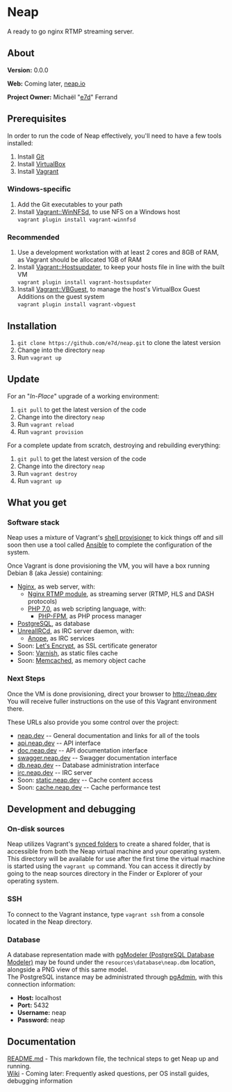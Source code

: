 # Neap
A ready to go nginx RTMP streaming server.

## About

**Version:** 0.0.0

**Web:** Coming later, [neap.io](http://neap.io)

**Project Owner:** Michaël "[e7d](https://github.com/e7d)" Ferrand

## Prerequisites

In order to run the code of Neap effectively, you'll need to have a few tools installed:
1. Install [Git](https://git-scm.com)
1. Install [VirtualBox](http://virtualbox.org)
1. Install [Vagrant](http://vagrantup.com)

### Windows-specific ###

1. Add the Git executables to your path
1. Install [Vagrant::WinNFSd](https://github.com/winnfsd/vagrant-winnfsd), to use NFS on a Windows host  
`vagrant plugin install vagrant-winnfsd`

### Recommended

1. Use a development workstation with at least 2 cores and 8GB of RAM, as Vagrant should be allocated 1GB of RAM
1. Install [Vagrant::Hostsupdater](https://github.com/cogitatio/vagrant-hostsupdater), to keep your hosts file in line with the built VM  
`vagrant plugin install vagrant-hostsupdater`
1. Install [Vagrant::VBGuest](https://github.com/dotless-de/vagrant-vbguest), to manage the host's VirtualBox Guest Additions on the guest system  
`vagrant plugin install vagrant-vbguest`

## Installation ##

1. `git clone https://github.com/e7d/neap.git` to clone the latest version
1. Change into the directory `neap`
1. Run `vagrant up`

## Update ##

For an "*In-Place*" upgrade of a working environment:

1. `git pull` to get the latest version of the code
1. Change into the directory `neap`
1. Run `vagrant reload`
1. Run `vagrant provision`

For a complete update from scratch, destroying and rebuilding everything:

1. `git pull` to get the latest version of the code
1. Change into the directory `neap`
1. Run `vagrant destroy`
1. Run `vagrant up`

## What you get ##

### Software stack ###

Neap uses a mixture of Vagrant's [shell provisioner](https://docs.vagrantup.com/v2/provisioning/shell.html) to kick things off and sill soon then use a tool called [Ansible](http://docs.ansible.com) to complete the configuration of the system.

Once Vagrant is done provisioning the VM, you will have a box running Debian 8 (aka Jessie) containing:

* [Nginx](http://nginx.com/), as web server, with:
  * [Nginx RTMP module](https://github.com/arut/nginx-rtmp-module), as streaming server (RTMP, HLS and DASH protocols)
  * [PHP 7.0](http://php.net/), as web scripting language, with:
    * [PHP-FPM](http://php-fpm.org/), as PHP process manager
* [PostgreSQL](http://www.postgresql.org/), as database
* [UnrealIRCd](https://www.unrealircd.org/), as IRC server daemon, with:
  * [Anope](https://www.anope.org/), as IRC services
* Soon: [Let's Encrypt](https://letsencrypt.org/), as SSL certificate generator
* Soon: [Varnish](http://varnish-cache.org/), as static files cache
* Soon: [Memcached](http://memcached.org/), as memory object cache

### Next Steps ###

Once the VM is done provisioning, direct your browser to http://neap.dev You will receive fuller instructions on the use of this Vagrant environment there.

These URLs also provide you some control over the project:
* [neap.dev](http://neap.dev) -- General documentation and links for all of the tools
* [api.neap.dev](http//api.neap.dev) -- API interface
* [doc.neap.dev](http//doc.neap.dev) -- API documentation interface
* [swagger.neap.dev](http://swagger.neap.dev) -- Swagger documentation interface
* [db.neap.dev](http://db.neap.dev) -- Database administration interface
* [irc.neap.dev](http://irc.neap.dev) -- IRC server
* Soon: [static.neap.dev](http://static.neap.dev) -- Cache content access
* Soon: [cache.neap.dev](http://cache.neap.dev) -- Cache performance test

## Development and debugging ##

### On-disk sources ###

Neap utilizes Vagrant's [synced folders](http://docs.vagrantup.com/v2/synced-folders/index.html) to create a shared folder, that is accessible from both the Neap virtual machine and your operating system.  
This directory will be available for use after the first time the virtual machine is started using the `vagrant up` command. You can access it directly by going to the neap sources directory in the Finder or Explorer of your operating system.

### SSH ###

To connect to the Vagrant instance, type `vagrant ssh` from a console located in the Neap directory.

### Database ###

A database representation made with [pgModeler (PostgreSQL Database Modeler)](http://www.pgmodeler.com.br/) may be found under the `resources\database\neap.dbm` location, alongside a PNG view of this same model.  
The PostgreSQL instance may be administrated through [pgAdmin](http://www.pgadmin.org/), with this connection information:
- **Host:** localhost
- **Port:** 5432
- **Username:** neap
- **Password:** neap

## Documentation ##

[README.md](https://github.com/e7d/neap/blob/master/README.md) - This markdown file, the technical steps to get Neap up and running.  
[Wiki](https://github.com/e7d/neap/wiki) - Coming later: Frequently asked questions, per OS install guides, debugging information
